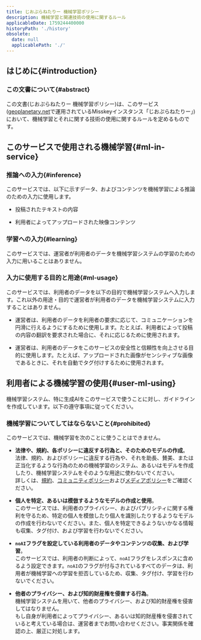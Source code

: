 ```yaml
---
title: じおぷらねたりー 機械学習ポリシー
description: 機械学習と関連技術の使用に関するルール
applicableDate: 1759244400000
historyPath: './history'
obsolete:
  date: null
  applicablePath: './'
---
```

<script setup lang="ts">
import { useData } from 'vitepress';
const { frontmatter } = useData();
</script>
## はじめに{#introduction}

### この文書について{#abstract}

この文書(じおぷらねたりー 機械学習ポリシー)は、このサービス([geoplanetary.net](https://geoplanetary.net)で運用されているMisskeyインスタンス「じおぷらねたりー」)において、機械学習とそれに関する技術の使用に関するルールを定めるものです。

<!-- @include: @/templates/copyright.md -->

<!-- @include: @/templates/definition.md -->

<space :height="20" />

## このサービスで使用される機械学習{#ml-in-service}

### 推論への入力{#inference}

このサービスでは、以下に示すデータ、およびコンテンツを機械学習による推論のための入力に使用します。

- 投稿されたテキストの内容

- 利用者によってアップロードされた映像コンテンツ

### 学習への入力{#learning}

このサービスでは、運営者が利用者のデータを機械学習システムの学習のための入力に用いることはありません。

### 入力に使用する目的と用途{#ml-usage}

このサービスでは、利用者のデータを以下の目的で機械学習システムへ入力します。これ以外の用途・目的で運営者が利用者のデータを機械学習システムに入力することはありません。

- 運営者は、利用者のデータを利用者の要求に応じて、コミュニケーションを円滑に行えるようにするために使用します。たとえば、利用者によって投稿の内容の翻訳を要求された場合に、それに応じるために使用されます。

- 運営者は、利用者のデータをこのサービスの安全性と信頼性を向上させる目的に使用します。たとえば、アップロードされた画像がセンシティブな画像であるときに、それを自動でタグ付けするために使用されます。

<space :height="20" />

## 利用者による機械学習の使用{#user-ml-using}

機械学習システム、特に生成AIをこのサービスで使うことに対し、ガイドラインを作成しています。以下の遵守事項に従ってください。

### 機械学習についてしてはならないこと{#prohibited}

このサービスでは、機械学習を次のことに使うことはできません。

- **法律や、規約、各ポリシーに違反する行為と、そのためのモデルの作成**。  
	法律、規約、およびポリシーに違反する行為や、それを助長、賛美、または正当化するような行為のための機械学習のシステム、あるいはモデルを作成したり、機械学習システムをそのような用途に使わないでください。  
	詳しくは、[規約](/terms/)、[コミュニティポリシー](/policy/community/)および[メディアポリシー](/policy/media/)をご確認ください。

- **個人を特定、あるいは模倣するようなモデルの作成と使用**。  
	このサービスでは、利用者のプライバシー、およびパブリシティに関する権利を守るため、特定の個人を模倣したり個人を識別したりするようなモデルの作成を行わないでください。また、個人を特定できるようないかなる情報も収集、タグ付け、および学習を行わないでください。

- **`noAI`フラグを設定している利用者のデータやコンテンツの収集、および学習**。  
	このサービスでは、利用者の判断によって、`noAI`フラグをレスポンスに含めるよう設定できます。`noAI`のフラグが付与されているすべてのデータは、利用者が機械学習への学習を拒否しているため、収集、タグ付け、学習を行わないでください。

- **他者のプライバシー、および知的財産権を侵害する行為**。  
	機械学習システムを用いて、他者のプライバシー、および知的財産権を侵害してはなりません。  
	もし自身が利用者によってプライバシー、あるいは知的財産権を侵害されていると考えている場合は、運営者までお問い合わせください。事実関係を確認の上、厳正に対処します。

<space :height="20" />

<!-- @include: @/templates/policy-summary.md -->

